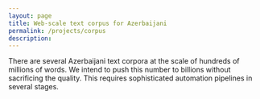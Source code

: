 ```yaml
---
layout: page
title: Web-scale text corpus for Azerbaijani
permalink: /projects/corpus
description:
---
```

There are several Azerbaijani text corpora at the scale of hundreds of millions of words. We intend to push this number to billions without sacrificing the quality. This requires sophisticated automation pipelines in several stages.
